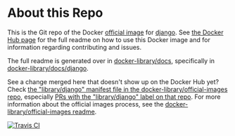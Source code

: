 # About this Repo

This is the Git repo of the Docker [official image](https://docs.docker.com/docker-hub/official_repos/) for [django](https://registry.hub.docker.com/_/django/). See [the Docker Hub page](https://registry.hub.docker.com/_/django/) for the full readme on how to use this Docker image and for information regarding contributing and issues.

The full readme is generated over in [docker-library/docs](https://github.com/docker-library/docs), specifically in [docker-library/docs/django](https://github.com/docker-library/docs/tree/master/django).

See a change merged here that doesn't show up on the Docker Hub yet? Check [the "library/django" manifest file in the docker-library/official-images repo](https://github.com/docker-library/official-images/blob/master/library/django), especially [PRs with the "library/django" label on that repo](https://github.com/docker-library/official-images/labels/library%2Fdjango). For more information about the official images process, see the [docker-library/official-images readme](https://github.com/docker-library/official-images/blob/master/README.md).

[![Travis CI](https://img.shields.io/travis/docker-library/django/master.svg)](https://travis-ci.org/docker-library/django/branches)

<!-- THIS FILE IS GENERATED BY https://github.com/docker-library/docs/blob/master/generate-repo-stub-readme.sh -->
